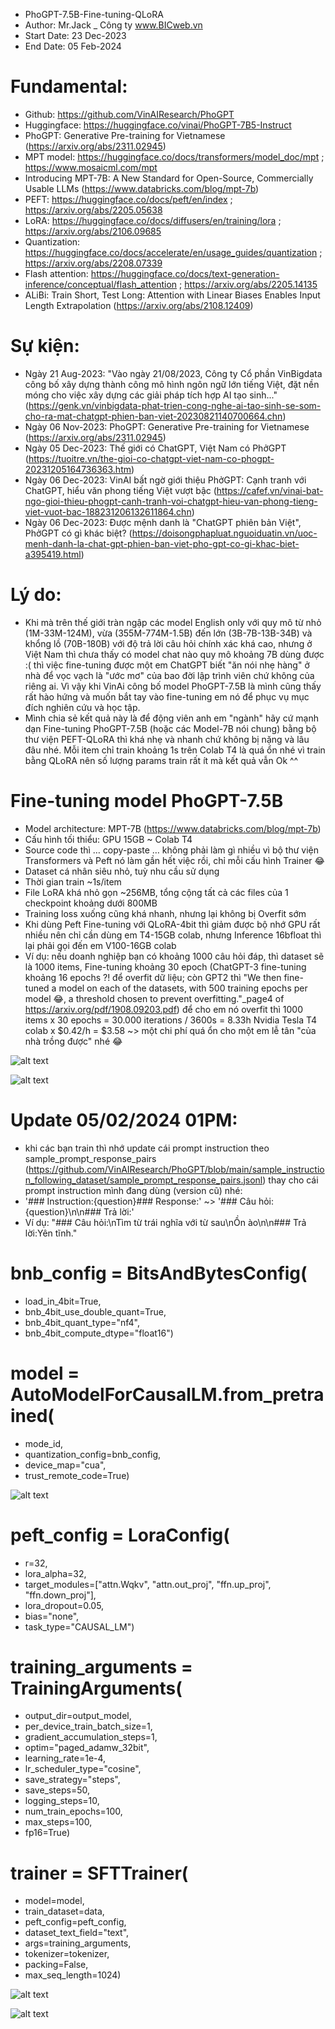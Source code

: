 - PhoGPT-7.5B-Fine-tuning-QLoRA
- Author: Mr.Jack _ Công ty www.BICweb.vn
- Start Date: 23 Dec-2023
- End Date: 05 Feb-2024

# Fundamental:
- Github: https://github.com/VinAIResearch/PhoGPT
- Huggingface: https://huggingface.co/vinai/PhoGPT-7B5-Instruct
- PhoGPT: Generative Pre-training for Vietnamese (https://arxiv.org/abs/2311.02945)
- MPT model: https://huggingface.co/docs/transformers/model_doc/mpt ; https://www.mosaicml.com/mpt
- Introducing MPT-7B: A New Standard for Open-Source, Commercially Usable LLMs (https://www.databricks.com/blog/mpt-7b)
- PEFT: https://huggingface.co/docs/peft/en/index ; https://arxiv.org/abs/2205.05638
- LoRA: https://huggingface.co/docs/diffusers/en/training/lora ; https://arxiv.org/abs/2106.09685
- Quantization: https://huggingface.co/docs/accelerate/en/usage_guides/quantization ; https://arxiv.org/abs/2208.07339
- Flash attention: https://huggingface.co/docs/text-generation-inference/conceptual/flash_attention ; https://arxiv.org/abs/2205.14135
- ALiBi: Train Short, Test Long: Attention with Linear Biases Enables Input Length Extrapolation (https://arxiv.org/abs/2108.12409)

# Sự kiện:
- Ngày 21 Aug-2023: "Vào ngày 21/08/2023, Công ty Cổ phần VinBigdata công bố xây dựng thành công mô hình ngôn ngữ lớn tiếng Việt, đặt nền móng cho việc xây dựng các giải pháp tích hợp AI tạo sinh..." (https://genk.vn/vinbigdata-phat-trien-cong-nghe-ai-tao-sinh-se-som-cho-ra-mat-chatgpt-phien-ban-viet-20230821140700664.chn)
- Ngày 06 Nov-2023: PhoGPT: Generative Pre-training for Vietnamese (https://arxiv.org/abs/2311.02945)
- Ngày 05 Dec-2023: Thế giới có ChatGPT, Việt Nam có PhởGPT (https://tuoitre.vn/the-gioi-co-chatgpt-viet-nam-co-phogpt-20231205164736363.htm)
- Ngày 06 Dec-2023: VinAI bất ngờ giới thiệu PhởGPT: Cạnh tranh với ChatGPT, hiểu văn phong tiếng Việt vượt bậc (https://cafef.vn/vinai-bat-ngo-gioi-thieu-phogpt-canh-tranh-voi-chatgpt-hieu-van-phong-tieng-viet-vuot-bac-188231206132611864.chn)
- Ngày 06 Dec-2023: Được mệnh danh là "ChatGPT phiên bản Việt", PhởGPT có gì khác biệt? (https://doisongphapluat.nguoiduatin.vn/uoc-menh-danh-la-chat-gpt-phien-ban-viet-pho-gpt-co-gi-khac-biet-a395419.html)

# Lý do:
- Khi mà trên thế giới tràn ngập các model English only với quy mô từ nhỏ (1M-33M-124M), vừa (355M-774M-1.5B) đến lớn (3B-7B-13B-34B) và khổng lồ (70B-180B) với độ trả lời câu hỏi chính xác khá cao, nhưng ở Việt Nam thì chưa thấy có model chat nào quy mô khoảng 7B dùng được :( thì việc fine-tuning được một em ChatGPT biết "ăn nói nhẹ hàng" ở nhà để vọc vạch là "ước mơ" của bao đời lập trình viên chứ không của riêng ai. Vì vậy khi VinAi công bố model PhoGPT-7.5B là mình cũng thấy rất hào hứng và muốn bắt tay vào fine-tuning em nó để phục vụ mục đích nghiên cứu và học tập.
- Mình chia sẻ kết quả này là để động viên anh em "ngành" hãy cứ mạnh dạn Fine-tuning PhoGPT-7.5B (hoặc các Model-7B nói chung) bằng bộ thư viện PEFT-QLoRA thì khá nhẹ và nhanh chứ không bị nặng và lâu đâu nhé. Mỗi item chỉ train khoảng 1s trên Colab T4 là quá ổn nhé vì train bằng QLoRA nên số lượng params train rất ít mà kết quả vẫn Ok ^^

# Fine-tuning model PhoGPT-7.5B
- Model architecture: MPT-7B (https://www.databricks.com/blog/mpt-7b)
- Cấu hình tối thiểu: GPU 15GB ~ Colab T4
- Source code thì … copy-paste … không phải làm gì nhiều vì bộ thư viện Transformers và Peft nó làm gần hết việc rồi, chỉ mỗi cấu hình Trainer 😂
- Dataset cá nhân siêu nhỏ, tuỳ nhu cầu sử dụng
- Thời gian train ~1s/item
- File LoRA khá nhỏ gọn ~256MB, tổng cộng tất cả các files của 1 checkpoint khoảng dưới 800MB
- Training loss xuống cũng khá nhanh, nhưng lại không bị Overfit sớm
- Khi dùng Peft Fine-tuning với QLoRA-4bit thì giảm được bộ nhớ GPU rất nhiều nên chỉ cần dùng em T4-15GB colab, nhưng Inference 16bfloat thì lại phải gọi đến em V100-16GB colab
- Ví dụ: nếu doanh nghiệp bạn có khoảng 1000 câu hỏi đáp, thì dataset sẽ là 1000 items, Fine-tuning khoảng 30 epoch (ChatGPT-3 fine-tuning khoảng 16 epochs ?! để overfit dữ liệu; còn GPT2 thì "We then fine-tuned a model on each of the datasets, with 500 training epochs per model 😂, a threshold chosen to prevent overfitting."_page4 of https://arxiv.org/pdf/1908.09203.pdf) để cho em nó overfit thì 1000 items x 30 epochs = 30.000 iterations / 3600s = 8.33h Nvidia Tesla T4 colab x $0.42/h = $3.58 ~> một chi phí quá ổn cho một em lễ tân "của nhà trồng được" nhé 😂

![alt text](https://github.com/Mr-Jack-Tung/PhoGPT-7.5B-Fine-tuning-QLoRA/blob/main/Training%20loss.jpg)

![alt text](https://github.com/Mr-Jack-Tung/PhoGPT-7.5B-Fine-tuning-QLoRA/blob/main/LoRA%20checkpoin%20files.jpg)

# Update 05/02/2024 01PM:
- khi các bạn train thì nhớ update cái prompt instruction theo sample_prompt_response_pairs (https://github.com/VinAIResearch/PhoGPT/blob/main/sample_instruction_following_dataset/sample_prompt_response_pairs.jsonl) thay cho cái prompt instruction mình đang dùng (version cũ) nhé:
- '### Instruction:{question}### Response:' ~> '### Câu hỏi:{question}\n\n### Trả lời:'
- Ví dụ: "### Câu hỏi:\nTìm từ trái nghĩa với từ sau\nỒn ào\n\n### Trả lời:Yên tĩnh."

# bnb_config = BitsAndBytesConfig(
- load_in_4bit=True,
- bnb_4bit_use_double_quant=True,
- bnb_4bit_quant_type="nf4",
- bnb_4bit_compute_dtype="float16")

# model = AutoModelForCausalLM.from_pretrained(
- mode_id,
- quantization_config=bnb_config,
- device_map="cua",
- trust_remote_code=True)

![alt text](https://github.com/Mr-Jack-Tung/PhoGPT-7.5B-Fine-tuning-QLoRA/blob/main/PhoGPT-7B5-Instruct%20model.jpg)

# peft_config = LoraConfig(
- r=32,
- lora_alpha=32,
- target_modules=["attn.Wqkv", "attn.out_proj", "ffn.up_proj", "ffn.down_proj"],
- lora_dropout=0.05,
- bias="none",
- task_type="CAUSAL_LM")

# training_arguments = TrainingArguments(
- output_dir=output_model,
- per_device_train_batch_size=1,
- gradient_accumulation_steps=1,
- optim="paged_adamw_32bit",
- learning_rate=1e-4,
- lr_scheduler_type="cosine",
- save_strategy="steps",
- save_steps=50,
- logging_steps=10,
- num_train_epochs=100,
- max_steps=100,
- fp16=True)

# trainer = SFTTrainer(
- model=model,
- train_dataset=data,
- peft_config=peft_config,
- dataset_text_field="text",
- args=training_arguments,
- tokenizer=tokenizer,
- packing=False,
- max_seq_length=1024)

![alt text](https://github.com/Mr-Jack-Tung/PhoGPT-7.5B-Fine-tuning-QLoRA/blob/main/10-cau-hoi-ve-kinh-doanh.jpg)

![alt text](https://github.com/Mr-Jack-Tung/PhoGPT-7.5B-Fine-tuning-QLoRA/blob/main/10-cau-hoi-ve-ban-hang.jpg)
